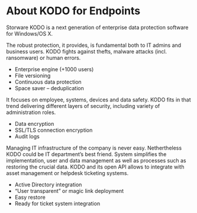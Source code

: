 # About KODO for Endpoints

  Storware KODO is a next generation of enterprise data protection software for Windows/OS X.

  The robust protection, it provides, is fundamental both to IT admins and business users. KODO fights against thefts, malware attacks (incl. ransomware) or human errors.
  
* Enterprise engine (+1000 users)
* File versioning
* Continuous data protection
* Space saver – deduplication

It focuses on employee, systems, devices and data safety. KODO fits in that trend delivering different layers of security, including variety of administration roles.

* Data encryption
* SSL/TLS connection encryption
* Audit logs

Managing IT infrastructure of the company is never easy. Nethertheless KODO could be IT department’s best friend. System simplifies the implementation, user and data management as well as processes such as restoring the crucial data. KODO and its open API allows to integrate with asset management or helpdesk ticketing systems.

* Active Directory integration
* “User transparent” or magic link deployment
* Easy restore
* Ready for ticket system integration
